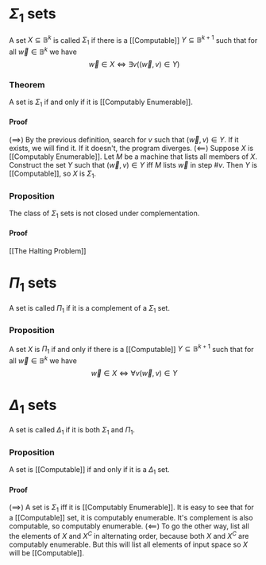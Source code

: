 # $\Sigma_{1}$ sets
A set $X\subseteq \mathbb{B}^{k}$ is called $\Sigma_{1}$ 
if there is a [[Computable]] $Y\subseteq \mathbb{B}^{k+1}$ 
such that for all $\vec{w}\in \mathbb{B}^{k}$ we have
$$
\vec{w}\in X\iff \exists v((\vec{w},v)\in Y)
$$
### Theorem
A set is $\Sigma_{1}$ if and only if it is [[Computably Enumerable]].
#### Proof
$(\implies)$ By the previous definition, 
search for $v$ such that $(\vec{w},v)\in Y$. 
If it exists, we will find it. 
If it doesn't, the program diverges. 
$(\impliedby)$ Suppose $X$ is [[Computably Enumerable]]. 
Let $M$ be a machine that lists all members of $X$. 
Construct the set $Y$ such that $(\vec{w},v)\in Y$ 
iff $M$ lists $\vec{w}$ in step $\# v$. 
Then $Y$ is [[Computable]], so $X$ is $\Sigma_{1}$.
### Proposition
The class of $\Sigma_{1}$ sets is not closed under complementation.
#### Proof
[[The Halting Problem]]
# $\Pi_{1}$ sets
A set is called $\Pi_{1}$ if it is a complement of a $\Sigma_{1}$ set.
### Proposition
A set $X$ is $\Pi_{1}$ if and only if there is a [[Computable]] $Y\subseteq \mathbb{B}^{k+1}$ 
such that for all $\vec{w}\in \mathbb{B}^{k}$ we have
$$
\vec{w}\in X\iff \forall v(\vec{w},v) \in Y
$$
# $\Delta_{1}$ sets
A set is called $\Delta_{1}$ if it is both $\Sigma_{1}$ and $\Pi_{1}$.
### Proposition
A set is [[Computable]] if and only if it is a $\Delta_{1}$ set.
#### Proof
$(\implies)$ A set is $\Sigma_{1}$ iff it is [[Computably Enumerable]]. 
It is easy to see that for a [[Computable]] set, 
it is computably enumerable. 
It's complement is also computable, so computably enumerable. 
$(\impliedby)$ To go the other way, 
list all the elements of $X$ and $X^{C}$ in alternating order, 
because both $X$ and $X^{C}$ are computably enumerable. 
But this will list all elements of input space 
so $X$ will be [[Computable]].